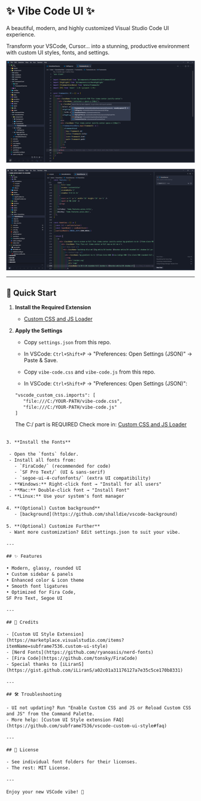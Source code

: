 # ✨ Vibe Code UI ✨

A beautiful, modern, and highly customized Visual Studio Code UI experience.

Transform your VSCode, Cursor... into a stunning, productive environment with custom UI styles, fonts, and settings.

![Vibe Code UI Preview](screenshots/vscode-vibe-preview.png)

![Vibe Code UI Preview](screenshots/vscode-vibe-preview-2.png)

---

## 🚀 Quick Start

1. **Install the Required Extension**

   - [Custom CSS and JS Loader](https://marketplace.visualstudio.com/items?itemName=be5invis.vscode-custom-css)

2. **Apply the Settings**

   - Copy `settings.json` from this repo.
   - In VSCode: `Ctrl+Shift+P` → "Preferences: Open Settings (JSON)" → Paste & Save.

   - Copy `vibe-code.css` and `vibe-code.js` from this repo.
   - In VSCode: `Ctrl+Shift+P` → "Preferences: Open Settings (JSON)":

   ```
   "vscode_custom_css.imports": [
      "file:///C:/YOUR-PATH/vibe-code.css",
      "file:///C:/YOUR-PATH/vibe-code.js"
   ]
   ```

   The C:/ part is REQUIRED
   Check more in: [Custom CSS and JS Loader](https://marketplace.visualstudio.com/items?itemName=be5invis.vscode-custom-css)

```

3. **Install the Fonts**

 - Open the `fonts` folder.
 - Install all fonts from:
   - `FiraCode/` (recommended for code)
   - `SF Pro Text/` (UI & sans-serif)
   - `segoe-ui-4-cufonfonts/` (extra UI compatibility)
 - **Windows:** Right-click font → "Install for all users"
 - **Mac:** Double-click font → "Install Font"
 - **Linux:** Use your system's font manager

4. **(Optional) Custom background**
   - [background](https://github.com/shalldie/vscode-background)

5. **(Optional) Customize Further**
 - Want more customization? Edit settings.json to suit your vibe.

---

## ✨ Features

• Modern, glassy, rounded UI
• Custom sidebar & panels
• Enhanced color & icon theme
• Smooth font ligatures
• Optimized for Fira Code,
SF Pro Text, Segoe UI

---

## 🙏 Credits

- [Custom UI Style Extension](https://marketplace.visualstudio.com/items?itemName=subframe7536.custom-ui-style)
- [Nerd Fonts](https://github.com/ryanoasis/nerd-fonts)
- [Fira Code](https://github.com/tonsky/FiraCode)
- Special thanks to [iLiranS](https://gist.github.com/iLiranS/a02c01a31176127a7e35c5ce170b8331)

---

## 🛠️ Troubleshooting

- UI not updating? Run "Enable Custom CSS and JS or Reload Custom CSS and JS" from the Command Palette.
- More help: [Custom UI Style extension FAQ](https://github.com/subframe7536/vscode-custom-ui-style#faq)

---

## 📄 License

- See individual font folders for their licenses.
- The rest: MIT License.

---

Enjoy your new VSCode vibe! 🎉
```
